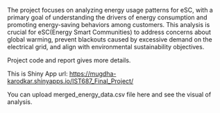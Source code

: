 The project focuses on analyzing energy usage patterns for eSC, with a primary goal of understanding the drivers of energy consumption and promoting energy-saving behaviors among customers. This analysis is crucial for eSC(Energy Smart Communities) to address concerns about global warming, prevent blackouts caused by excessive demand on the electrical grid, and align with environmental sustainability objectives.

 Project code and report gives more details.

 This is Shiny App url: https://mugdha-karodkar.shinyapps.io/IST687_Final_Project/

 You can upload merged_energy_data.csv file here and see the visual of analysis.
